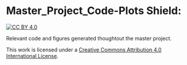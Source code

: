 # Master_Project_Code-Plots Shield: 
[![CC BY 4.0][cc-by-shield]][cc-by]

Relevant code and figures generated thoughtout the master project. 


This work is licensed under a
[Creative Commons Attribution 4.0 International License][cc-by].






[cc-by]: http://creativecommons.org/licenses/by/4.0/
[cc-by-shield]: https://img.shields.io/badge/License-CC%20BY%204.0-lightgrey.svg
